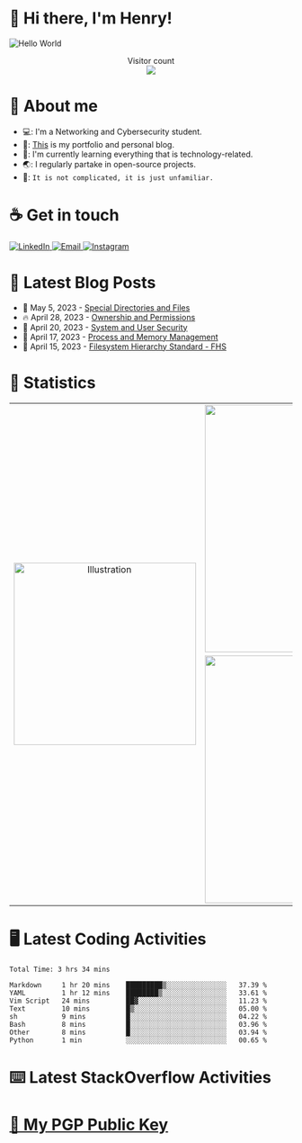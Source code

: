 # :wave: Hi there, I'm Henry!

<img src="https://raw.githubusercontent.com/sagar-viradiya/sagar-viradiya/master/resources/banner.png" alt="Hello World">
<p align="center">
  Visitor count<br>
  <img src="https://profile-counter.glitch.me/henry-the-vietnamese/count.svg" />
</p>

# :robot: About me

- 💻: I'm a Networking and Cybersecurity student.
- 🔭: [This](https://tanducmai.com/) is my portfolio and personal blog.
- 🌱: I'm currently learning everything that is technology-related.
- 🌏: I regularly partake in open-source projects.
- 💬: `It is not complicated, it is just unfamiliar.`

# :coffee: Get in touch

<a target="_blank" href="https://www.linkedin.com/in/tanducmai/">
<img alt="LinkedIn" src="https://img.shields.io/badge/LinkedIn-0077B5?style=for-the-badge&logo=linkedin&logoColor=white" />
</a>
<a target="_blank" href="mailto:henryfromvietnam@gmail.com">
<img alt="Email" src="https://img.shields.io/badge/Gmail-D14836?style=for-the-badge&logo=gmail&logoColor=white" />
</a>
<a target="_blank" href="https://www.instagram.com/henry.maii/">
<img alt="Instagram" src="https://img.shields.io/badge/Instagram-E4405F?style=for-the-badge&logo=instagram&logoColor=white" />
</a>

# :scroll: Latest Blog Posts

<!-- BLOG-POST-LIST:START -->
 - 💯 May 5, 2023 - [Special Directories and Files](https://tanducmai.com/blog/systems-administration/special-directories-and-files/)
 - 🔥 April 28, 2023 - [Ownership and Permissions](https://tanducmai.com/blog/systems-administration/ownership-and-permissions/)
 - 💫 April 20, 2023 - [System and User Security](https://tanducmai.com/blog/systems-administration/system-and-user-security/)
 - 🚀 April 17, 2023 - [Process and Memory Management](https://tanducmai.com/blog/systems-administration/process-and-memory-management/)
 - 🌮 April 15, 2023 - [Filesystem Hierarchy Standard - FHS](https://tanducmai.com/blog/systems-administration/filesystem-hierarchy-standard-fhs/)<!-- BLOG-POST-LIST:END -->

# 🔢 Statistics

<table border="0" align="center">
  <tr>
    <td align="center" width="324" rowspan="3" border="0">
      <img src="https://media.giphy.com/media/M9gbBd9nbDrOTu1Mqx/giphy.gif" alt="Illustration" width="324" />
    </td>
    <td align="center" width="440" border="0">
      <img src="https://github-readme-stats.vercel.app/api?username=tanducmai&show_icons=true&hide_border=true&count_private=true&bg_color=161b22&icon_color=79c0ff&text_color=c9d1d9&title_color=79c0ff" alt="Stats" width="440" />
  </tr>
  <tr>
  </tr>
  <tr>
    <td align="center" width="440" border="0">
      <img src="https://github-readme-stats.vercel.app/api/top-langs/?username=tanducmai&show_icons=true&hide_border=true&bg_color=161b22&icon_color=79c0ff&text_color=c9d1d9&title_color=79c0ff&layout=compact&card_width=440" alt="Stats" width="440" />
    </td>
  </tr>
</table>

# :desktop_computer: Latest Coding Activities

<!--START_SECTION:waka-->

```text
Total Time: 3 hrs 34 mins

Markdown     1 hr 20 mins    █████████▒░░░░░░░░░░░░░░░   37.39 %
YAML         1 hr 12 mins    ████████▒░░░░░░░░░░░░░░░░   33.61 %
Vim Script   24 mins         ██▓░░░░░░░░░░░░░░░░░░░░░░   11.23 %
Text         10 mins         █▒░░░░░░░░░░░░░░░░░░░░░░░   05.00 %
sh           9 mins          █░░░░░░░░░░░░░░░░░░░░░░░░   04.22 %
Bash         8 mins          █░░░░░░░░░░░░░░░░░░░░░░░░   03.96 %
Other        8 mins          █░░░░░░░░░░░░░░░░░░░░░░░░   03.94 %
Python       1 min           ░░░░░░░░░░░░░░░░░░░░░░░░░   00.65 %
```

<!--END_SECTION:waka-->

# :keyboard: Latest StackOverflow Activities

<!-- STACKOVERFLOW:START -->
<!-- STACKOVERFLOW:END -->

# [🔐 My PGP Public Key](./pubkey.asc)
